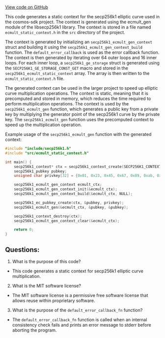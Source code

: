 [View code on GitHub](https://github.com/cosmos/cosmos-sdk.git/crypto/keys/secp256k1/internal/secp256k1/libsecp256k1/src/gen_context.c)

This code generates a static context for the secp256k1 elliptic curve used in the cosmos-sdk project. The context is generated using the ecmult_gen module of the libsecp256k1 library. The context is stored in a file named `ecmult_static_context.h` in the `src` directory of the project.

The context is generated by initializing an `secp256k1_ecmult_gen_context` struct and building it using the `secp256k1_ecmult_gen_context_build` function. The `default_error_callback` is used as the error callback function. The context is then generated by iterating over 64 outer loops and 16 inner loops. For each inner loop, a `secp256k1_ge_storage` struct is generated using the `SECP256K1_GE_STORAGE_CONST_GET` macro and stored in the `secp256k1_ecmult_static_context` array. The array is then written to the `ecmult_static_context.h` file.

The generated context can be used in the larger project to speed up elliptic curve multiplication operations. The context is static, meaning that it is precomputed and stored in memory, which reduces the time required to perform multiplication operations. The context is used by the `secp256k1_ecmult_gen` function, which generates a public key from a private key by multiplying the generator point of the secp256k1 curve by the private key. The `secp256k1_ecmult_gen` function uses the precomputed context to speed up the multiplication operation.

Example usage of the `secp256k1_ecmult_gen` function with the generated context:

```c
#include "include/secp256k1.h"
#include "src/ecmult_static_context.h"

int main() {
    secp256k1_context* ctx = secp256k1_context_create(SECP256K1_CONTEXT_SIGN);
    secp256k1_pubkey pubkey;
    unsigned char privkey[32] = {0x01, 0x23, 0x45, 0x67, 0x89, 0xab, 0xcd, 0xef, 0xfe, 0xdc, 0xba, 0x98, 0x76, 0x54, 0x32, 0x10};

    secp256k1_ecmult_gen_context ecmult_ctx;
    secp256k1_ecmult_gen_context_init(&ecmult_ctx);
    secp256k1_ecmult_gen_context_build(&ecmult_ctx, NULL);

    secp256k1_ec_pubkey_create(ctx, &pubkey, privkey);
    secp256k1_ecmult_gen(&ecmult_ctx, &pubkey, &pubkey);

    secp256k1_context_destroy(ctx);
    secp256k1_ecmult_gen_context_clear(&ecmult_ctx);

    return 0;
}
```
## Questions: 
 1. What is the purpose of this code?
- This code generates a static context for secp256k1 elliptic curve multiplication.

2. What is the MIT software license?
- The MIT software license is a permissive free software license that allows reuse within proprietary software.

3. What is the purpose of the `default_error_callback_fn` function?
- The `default_error_callback_fn` function is called when an internal consistency check fails and prints an error message to stderr before aborting the program.
